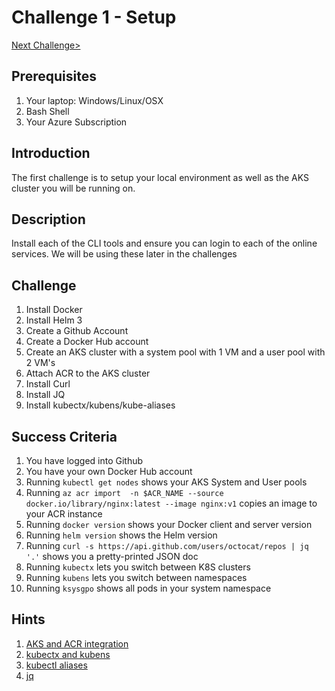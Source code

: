 # Challenge 1 - Setup

[Next Challenge>](./02-helm.md)

## Prerequisites

1. Your laptop: Windows/Linux/OSX
1. Bash Shell
1. Your Azure Subscription


## Introduction 

The first challenge is to setup your local environment as well as the AKS cluster you will be running on.

## Description

Install each of the CLI tools and ensure you can login to each of the online services.  We will be using these later in the challenges


## Challenge

1. Install Docker
1. Install Helm 3
1. Create a Github Account
1. Create a Docker Hub account
1. Create an AKS cluster with a system pool with 1 VM and a user pool with 2 VM's
1. Attach ACR to the AKS cluster
1. Install Curl
1. Install JQ
1. Install kubectx/kubens/kube-aliases

## Success Criteria

1. You have logged into Github
1. You have your own Docker Hub account
1. Running `kubectl get nodes` shows your AKS System and User pools
1. Running `az acr import  -n $ACR_NAME --source docker.io/library/nginx:latest --image nginx:v1` copies an image to your ACR instance
1. Running `docker version` shows your Docker client and server version
1. Running `helm version` shows the Helm version
1. Running `curl -s https://api.github.com/users/octocat/repos | jq '.'`  shows you a pretty-printed JSON doc
1. Running `kubectx` lets you switch between K8S clusters
1. Running `kubens` lets you switch between namespaces
1. Running `ksysgpo` shows all pods in your system namespace

## Hints

1. [AKS and ACR integration](https://docs.microsoft.com/en-us/azure/aks/cluster-container-registry-integration)
1. [kubectx and kubens](https://github.com/ahmetb/kubectx)
1. [kubectl aliases](https://github.com/ahmetb/kubectl-aliases)
1. [jq](https://stedolan.github.io/jq/)
